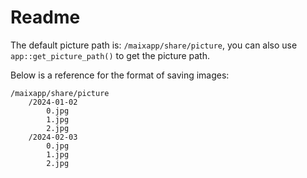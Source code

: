 # Readme

The default picture path is: `/maixapp/share/picture`, you can also use `app::get_picture_path()` to get the picture path.

Below is a reference for the format of saving images:

```shell
/maixapp/share/picture
    /2024-01-02
        0.jpg
        1.jpg
        2.jpg
    /2024-02-03
        0.jpg
        1.jpg
        2.jpg
```